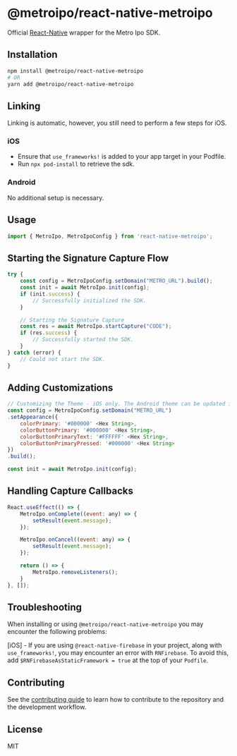 # @metroipo/react-native-metroipo

Official [React-Native](https://github.com/facebook/react-native) wrapper for the Metro Ipo SDK.

## Installation

```sh
npm install @metroipo/react-native-metroipo
# OR
yarn add @metroipo/react-native-metroipo
```

## Linking
Linking is automatic, however, you still need to perform a few steps for iOS.

### iOS
- Ensure that `use_frameworks!` is added to your app target in your Podfile.
- Run `npx pod-install` to retrieve the sdk.

### Android
No additional setup is necessary.

## Usage

```js
import { MetroIpo, MetroIpoConfig } from 'react-native-metroipo';
```

## Starting the Signature Capture Flow 
```js
try {
    const config = MetroIpoConfig.setDomain("METRO_URL").build();
    const init = await MetroIpo.init(config);
    if (init.success) {
        // Successfully initialized the SDK.
    }

    // Starting the Signature Capture
    const res = await MetroIpo.startCapture("CODE");
    if (res.success) {
        // Successfully started the SDK.
    }
} catch (error) {
    // Could not start the SDK.
}
```

## Adding Customizations
```js
// Customizing the Theme - iOS only. The Android theme can be updated in your app's colors.xml file. See here for further details: https://github.com/metro-ipo/metroipo-android-sdk#6-customizing-the-theme
const config = MetroIpoConfig.setDomain("METRO_URL")
.setAppearance({
    colorPrimary: '#000000' <Hex String>,
    colorButtonPrimary: '#000000' <Hex String>,
    colorButtonPrimaryText: '#FFFFFF' <Hex String>,
    colorButtonPrimaryPressed: '#000000' <Hex String>
})
.build();

const init = await MetroIpo.init(config);
```
## Handling Capture Callbacks

```js
React.useEffect(() => {
    MetroIpo.onComplete((event: any) => {
        setResult(event.message);
    });

    MetroIpo.onCancel((event: any) => {
        setResult(event.message);
    });

    return () => {
        MetroIpo.removeListeners();
    }
}, []);
```

## Troubleshooting
When installing or using `@metroipo/react-native-metroipo` you may encounter the following problems:

[iOS] - If you are using `@react-native-firebase` in your project, along with `use_frameworks!`, you may encounter an error with `RNFirebase`. To avoid this, add `$RNFirebaseAsStaticFramework = true` at the top of your `Podfile`. 

## Contributing

See the [contributing guide](CONTRIBUTING.md) to learn how to contribute to the repository and the development workflow.

## License

MIT
